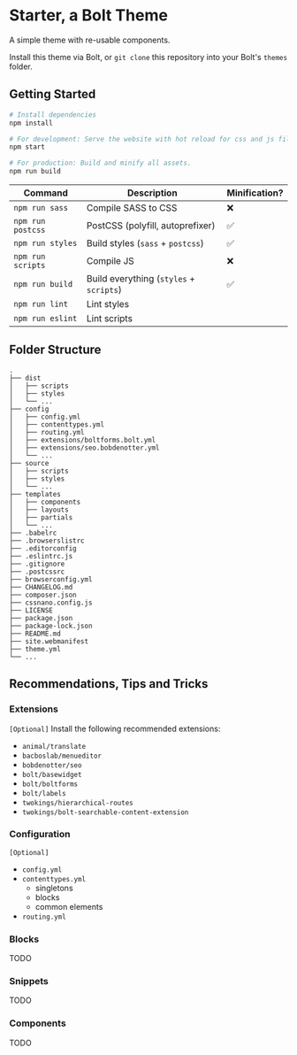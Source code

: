 # Starter, a Bolt Theme

A simple theme with re-usable components.

Install this theme via Bolt, or `git clone` this repository into your Bolt's
`themes` folder.

## Getting Started

```sh
# Install dependencies
npm install

# For development: Serve the website with hot reload for css and js files.
npm start

# For production: Build and minify all assets.
npm run build
```

| Command                | Description                              | Minification? |
|------------------------|------------------------------------------|---------------|
| `npm run sass`         | Compile SASS to CSS                      | ❌           |
| `npm run postcss`      | PostCSS (polyfill, autoprefixer)         | ✅           |
| `npm run styles`       | Build styles (`sass` + `postcss`)        | ✅           |
| `npm run scripts`      | Compile JS                               | ❌           |
| `npm run build`        | Build everything (`styles` + `scripts`)  | ✅           |
| `npm run lint`         | Lint styles                              |               |
| `npm run eslint`       | Lint scripts                             |               |


## Folder Structure

```
.
├── dist
│   ├── scripts
│   ├── styles
│   └── ...
├── config
│   ├── config.yml
│   ├── contenttypes.yml
│   ├── routing.yml
│   ├── extensions/boltforms.bolt.yml
│   ├── extensions/seo.bobdenotter.yml
│   └── ...
├── source
│   ├── scripts
│   ├── styles
│   └── ...
├── templates
│   ├── components
│   ├── layouts
│   ├── partials
│   └── ...
├── .babelrc
├── .browserslistrc
├── .editorconfig
├── .eslintrc.js
├── .gitignore
├── .postcssrc
├── browserconfig.yml
├── CHANGELOG.md
├── composer.json
├── cssnano.config.js
├── LICENSE
├── package.json
├── package-lock.json
├── README.md
├── site.webmanifest
├── theme.yml
└── ...
```


## Recommendations, Tips and Tricks


### Extensions

`[Optional]` Install the following recommended extensions:

- `animal/translate`
- `bacboslab/menueditor`
- `bobdenotter/seo`
- `bolt/basewidget`
- `bolt/boltforms`
- `bolt/labels`
- `twokings/hierarchical-routes`
- `twokings/bolt-searchable-content-extension`


### Configuration

`[Optional]`

- `config.yml`
- `contenttypes.yml`
    - singletons
    - blocks
    - common elements
- `routing.yml`


### Blocks

TODO


### Snippets

TODO


### Components

TODO
